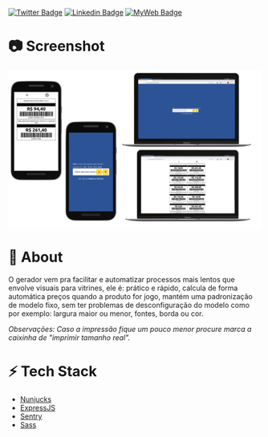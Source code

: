 [![Twitter Badge](https://img.shields.io/badge/-@t__h__e__u-1ca0f1?style=flat-square&labelColor=1ca0f1&logo=twitter&logoColor=white&link=https://twitter.com/t_h_e_u)](https://twitter.com/t_h_e_u)
[![Linkedin Badge](https://img.shields.io/badge/-matheusgbatista-blue?style=flat-square&logo=Linkedin&logoColor=white&link=https://www.linkedin.com/in/matheusgbatista-3392bb153/)](https://www.linkedin.com/in/matheusgbatista/)
[![MyWeb Badge](https://img.shields.io/badge/-t--heu.github.io-333?style=flat-square&link=https://t-heu.github.io/)](https://t-heu.github.io)

# 📷 Screenshot

<p align="center">
  <img alt="home" src="./.github/mockup.png" width="650" />
</p>

# 📄 About

O gerador vem pra facilitar e automatizar processos mais lentos que envolve visuais para vitrines, ele é: prático e rápido, calcula de forma automática preços quando a produto for jogo, mantém uma padronização de modelo fixo, sem ter problemas de desconfiguração do modelo como por exemplo: largura maior ou menor, fontes, borda ou cor.

_Observações: Caso a impressão fique um pouco menor procure marca a caixinha de "imprimir tamanho real"._

# ⚡ Tech Stack

- [Nunjucks](https://mozilla.github.io/nunjucks/)
- [ExpressJS](https://expressjs.com/)
- [Sentry](https://docs.sentry.io/)
- [Sass](https://sass-lang.com/)
